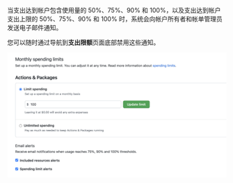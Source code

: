 当支出达到帐户包含使用量的 50%、75%、90% 和 100%，以及支出达到帐户支出上限的 50%、75%、90% 和 100% 时，系统会向帐户所有者和帐单管理员发送电子邮件通知。

您可以随时通过导航到**支出限额**页面底部禁用这些通知。

![帐单邮箱通知设置的屏幕截图](/assets/images/help/billing/actions-packages-spending-limit-notifications.png)
